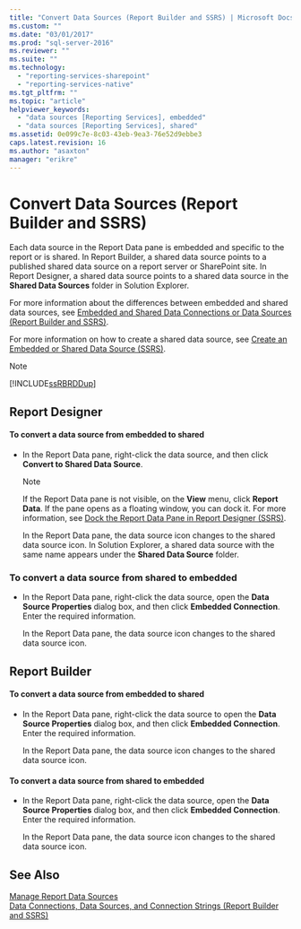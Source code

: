 ```yaml
---
title: "Convert Data Sources (Report Builder and SSRS) | Microsoft Docs"
ms.custom: ""
ms.date: "03/01/2017"
ms.prod: "sql-server-2016"
ms.reviewer: ""
ms.suite: ""
ms.technology: 
  - "reporting-services-sharepoint"
  - "reporting-services-native"
ms.tgt_pltfrm: ""
ms.topic: "article"
helpviewer_keywords: 
  - "data sources [Reporting Services], embedded"
  - "data sources [Reporting Services], shared"
ms.assetid: 0e099c7e-8c03-43eb-9ea3-76e52d9ebbe3
caps.latest.revision: 16
ms.author: "asaxton"
manager: "erikre"
---
```

# Convert Data Sources (Report Builder and SSRS)
  Each data source in the Report Data pane is embedded and specific to the report or is shared. In Report Builder, a shared data source points to a published shared data source on a report server or SharePoint site. In Report Designer, a shared data source points to a shared data source in the **Shared Data Sources** folder in Solution Explorer.  
  
 For more information about the differences between embedded and shared data sources, see [Embedded and Shared Data Connections or Data Sources &#40;Report Builder and SSRS&#41;](../Topic/Embedded%20and%20Shared%20Data%20Connections%20or%20Data%20Sources%20\(Report%20Builder%20and%20SSRS\).md).  
  
 For more information on how to create a shared data source, see [Create an Embedded or Shared Data Source &#40;SSRS&#41;](../Topic/Create%20an%20Embedded%20or%20Shared%20Data%20Source%20\(SSRS\).md).  
  
> [!NOTE]  
>  [!INCLUDE[ssRBRDDup](../../reporting-services/report-builder/includes/ssrbrddup-md.md)]  
  
## Report Designer  
  
#### To convert a data source from embedded to shared  
  
-   In the Report Data pane, right-click the data source, and then click **Convert to Shared Data Source**.  
  
    > [!NOTE]  
    >  If the Report Data pane is not visible, on the **View** menu, click **Report Data**. If the pane opens as a floating window, you can dock it. For more information, see [Dock the Report Data Pane in Report Designer &#40;SSRS&#41;](../../reporting-services/tools/dock-the-report-data-pane-in-report-designer-ssrs.md).  
  
     In the Report Data pane, the data source icon changes to the shared data source icon. In Solution Explorer, a shared data source with the same name appears under the **Shared Data Source** folder.  
  
### To convert a data source from shared to embedded  
  
-   In the Report Data pane, right-click the data source, open the **Data Source Properties** dialog box, and then click **Embedded Connection**. Enter the required information.  
  
     In the Report Data pane, the data source icon changes to the shared data source icon.  
  
## Report Builder  
  
#### To convert a data source from embedded to shared  
  
-   In the Report Data pane, right-click the data source to open the **Data Source Properties** dialog box, and then click **Embedded Connection**. Enter the required information.  
  
     In the Report Data pane, the data source icon changes to the shared data source icon.  
  
#### To convert a data source from shared to embedded  
  
-   In the Report Data pane, right-click the data source, open the **Data Source Properties** dialog box, and then click **Embedded Connection**. Enter the required information.  
  
     In the Report Data pane, the data source icon changes to the shared data source icon.  
  
## See Also  
 [Manage Report Data Sources](../../reporting-services/report-data/manage-report-data-sources.md)   
 [Data Connections, Data Sources, and Connection Strings &#40;Report Builder and SSRS&#41;](../../reporting-services/report-data/data-connections-data-sources-and-connection-strings-report-builder-and-ssrs.md)  
  
  